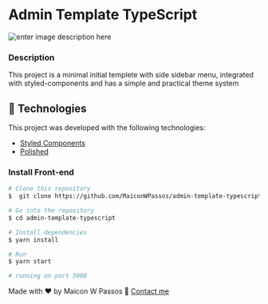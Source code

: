 # Admin Template TypeScript

![enter image description here](http://img.mwps.com.br/github/admin-template-typescript/folder.png)
### Description

This project is a minimal initial templete with side sidebar menu, integrated with styled-components and has a simple and practical theme system

## :rocket: Technologies

This project was developed with the following technologies:

- [Styled Components](https://styled-components.com/docs/api)
- [Polished](https://polished.js.org/)


### Install Front-end

```bash
# Clone this repository
$  git clone https://github.com/MaiconWPassos/admin-template-typescript.git

# Go into the repository
$ cd admin-template-typescript

# Install dependencies
$ yarn install

# Run
$ yarn start

# running on port 3000
```

Made with ♥ by Maicon W Passos :wave: [Contact me](https://www.linkedin.com/in/maicon-w-passos-044a91156/)

